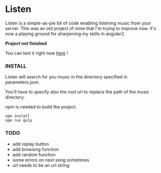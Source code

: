 # Listen
Listen is a simple-as-pie bit of code enabling listening music from your server.
This was an old project of mine that I'm trying to improve now.
It's now a playing ground for sharpening my skills in angular2.

**Project not finished**

You can test it right now [here](http://nibou.eu/listen) !

### INSTALL

Listen will search for you music in the directory specified in parameters.json.

You'll have to specify also the root url to replace the path of the music directory.

npm is needed to build the project.
```
npm install
npm run gulp
```

### TODO
- add replay button
- add browsing function
- add random function
- some errors on next song sometimes
- url needs to be an url string
